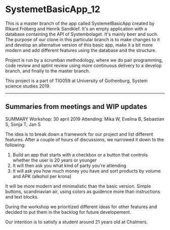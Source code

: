 # SystemetBasicApp_12

This is a master branch of the app called SystemetBasicApp created by Rikard Fröberg and Henrik Sandklef. It's an empty application with a database containing the API of Systembolaget. It's mainly beer and such. 
The purpose of our clone in this particular branch is to make changes to it and develop an alternative version of this basic app, make it a bit more modern and add different features using the database and the structure.

Project is run by a scrumban methodology, where we do pair programming, code review and sptint review using more continuous delivery to a develop branch, and finally to the master branch. 

This project is a part of TIG059 at University of Gothenburg, System science studies 2019. 

--------------------------------------------------------
Summaries from meetings and WIP updates 
--------------------------------------------------------
SUMMARY
Workshop: 30 april 2019 
Attending: Mika W, Evelina B, Sebastian S, Sonja T, Jan S

The idea is to break down a framework for our project and list different features. After a couple of hours of discussions, we narrowed it down to the following: 

1. Build an app that starts with a checkbox or a button that controls whether the user is 20 years or younger 
2. It will then ask you what kind of party you're attending 
3. It will ask you how much money you have and sort products by volume and APK (alkohol per krona) 

It will be more modern and minimalistic than the basic version. Simple buttons, scandinavian air, using colors as guidence more than instructions and text blocks. 

During the workshop we prioritized different ideas for other features and decided to put them in the backlog for future developement. 

Our intention is to satisfy a student around 21 years old at Chalmers. 
